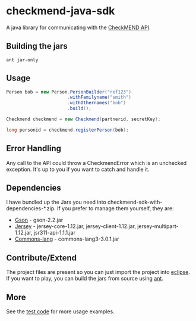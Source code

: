 checkmend-java-sdk
==================

A java library for communicating with the [CheckMEND API](http://gapi.checkmend.com/docs/).



Building the jars
-----------------
```
ant jar-only
```


Usage
-----

``` java
Person bob = new Person.PersonBuilder("ref123")
                       .withFamilyname("smith")
                       .withOthernames("bob")
                       .build();

Checkmend checkmend = new Checkmend(partnerid, secretKey);

long personid = checkmend.registerPerson(bob);
```



Error Handling
--------------

Any call to the API could throw a CheckmendError which is an unchecked exception. It's up to you if you want to catch and handle it.



Dependencies
------------

I have bundled up the Jars you need into checkmend-sdk-with-dependencies-*.zip. If you prefer to manage them yourself, they are:

- [Gson](https://code.google.com/p/google-gson/) - gson-2.2.jar
- [Jersey](http://jersey.java.net/) - jersey-core-1.12.jar, jersey-client-1.12.jar, jersey-multipart-1.12.jar, jsr311-api-1.1.1.jar
- [Commons-lang](http://commons.apache.org/lang/) - commons-lang3-3.0.1.jar



Contribute/Extend
-----------------

The project files are present so you can just import the project into [eclipse](http://www.eclipse.org/).
If you want to play, you can build the jars from source using [ant](http://ant.apache.org/). 



More
----

See the [test code](https://github.com/mattburns/checkmend-java-sdk/blob/master/checkmend-java-sdk/src/test/uk/co/mattburns/checkmend/differentpackage/CheckmendTest.java) for more usage examples.
